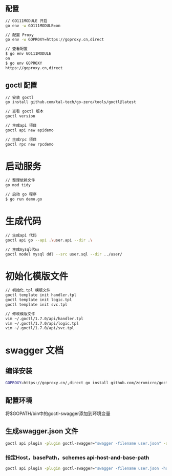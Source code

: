 ## 配置
```bash
// GO111MODULE 开启
go env -w GO111MODULE=on

// 配置 Proxy​
go env -w GOPROXY=https://goproxy.cn,direct

// 查看配置
$ go env GO111MODULE
on
$ go env GOPROXY
https://goproxy.cn,direct
```

## goctl 配置
```bash
// 安装 goctl
go install github.com/tal-tech/go-zero/tools/goctl@latest

// 查看 goctl 版本
goctl version

// 生成api 项目
goctl api new apidemo

// 生成rpc 项目
goctl rpc new rpcdemo
```

# 启动服务
```bash
// 整理依赖文件
go mod tidy

// 启动 go 程序
$ go run demo.go
```

# 生成代码
```bash
// 生成api 代码
goctl api go --api .\user.api --dir .\

// 生成mysql代码
goctl model mysql ddl --src user.sql --dir ../user/
```

# 初始化模版文件
```bash
// 初始化.tpl 模版文件
goctl template init handler.tpl
goctl template init logic.tpl
goctl template init svc.tpl​

// 修改模版文件
vim ~/.goctl/1.7.0/api/handler.tpl
vim ~/.goctl/1.7.0/api/logic.tpl
vim ~/.goctl/1.7.0/api/svc.tpl
```

# swagger 文档
## 编译安装
```bash
GOPROXY=https://goproxy.cn/,direct go install github.com/zeromicro/goctl-swagger@latest
```

## 配置环境
将$GOPATH/bin中的goctl-swagger添加到环境变量

## 生成swagger.json 文件
```bash
goctl api plugin -plugin goctl-swagger="swagger -filename user.json" -api user.api -dir .
```

### 指定Host，basePath，schemes api-host-and-base-path
```bash
goctl api plugin -plugin goctl-swagger="swagger -filename user.json -host 127.0.0.1 -basepath /api -schemes https,wss" -api user.api -dir .
```